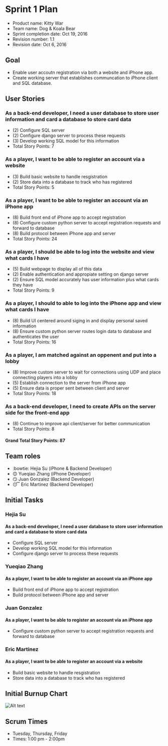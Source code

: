 # Sprint 1 Plan 

* Product name: Kitty War
* Team name: Dog & Koala Bear
* Sprint completion date: Oct 19, 2016
* Revision number: 1.1
* Revision date: Oct 6, 2016

## Goal

* Enable user accoutn registration via both a website and iPhone app.
* Create working server that establishes communcation to iPhone client and SQL database.

## User Stories

### As a back-end developer, I need a user database to store user information and card a database to store card data

* (2) Configure SQL server
* (2) Configure django server to process these requests
* (3) Develop working SQL model for this information
* Total Story Points: 7

### As a player, I want to be able to register an account via a website

* (3) Build basic website to handle resgistration
* (2) Store data into a database to track who has registered
* Total Story Points: 5

### As a player, I want to be able to register an account via an iPhone app

* (8) Build front end of iPhone app to accept registration
* (8) Configure custom python server to accept registration requests and forward to database
* (8) Build protocol between iPhone app and server
* Total Story Points: 24

### As a player, I should be able to log into the website and view what cards I have

* (5) Build webpage to display all of this data
* (2) Enable authentication and appropiate setting on django server
* (2) Ensure SQL model accurately has user information plus what cards they have
* Total Story Points: 9

### As a player, I should to able to log into the iPhone app and view what cards I have

* (8) Build UI centered around siging in and display personal saved information
* (8) Ensure custom python server routes login data to database and authenticates the user
* Total Story Points: 16

### As a player, I am matched against an oppenent and put into a lobby

* (8) Improve custom server to wait for connections using UDP and place connecting players into a lobby
* (5) Establish connection to the server from iPhone app
* (5) Ensure data is proper sent between client and server
* Total Story Points: 18

### As a back-end developer, I need to create APIs on the server side for the front-end app

* (8) Continue to improve api client/server for better communication
* Total Story Points: 8

#### Grand Total Story Points: 87

## Team roles

* :bowtie: Hejia Su (iPhone & Backend Developer)
* :blush: Yueqiao Zhang (iPhone Developer)
* :smirk: Juan Gonzalez (Backend Developer)
* :sleeping: Eric Martinez (Backend Developer)

## Initial Tasks

### Hejia Su
#### As a back-end developer, I need a user database to store user information and card a database to store card data

* Configure SQL server
* Develop working SQL model for this information
* Configure django server to process these requests

### Yueqiao Zhang
#### As a player, I want to be able to register an account via an iPhone app

* Build front end of iPhone app to accept registration
* Build protocol between iPhone app and server

### Juan Gonzalez
#### As a player, I want to be able to register an account via an iPhone app

* Configure custom python server to accept registration requests and forward to database

### Eric Martinez
#### As a player, I want to be able to register an account via a website
* Build basic website to handle resgistration
* Store data into a database to track who has registered

## Initial Burnup Chart
![Alt text](https://docs.google.com/spreadsheets/d/1cR18Zlbq7eRBpJ_cUE_FLFMCvzjE2VScGuYUP0Wnkp8/pubchart?oid=1455941923&format=image "Burnup Chart")

## Scrum Times
* Tuesday, Thursday, Friday
* Times: 1:00 pm - 2:00pm